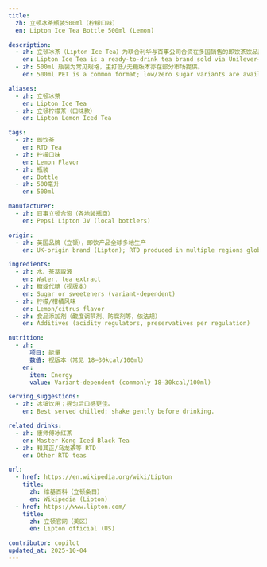 ```yaml
---
title:
  zh: 立顿冰茶瓶装500ml（柠檬口味）
  en: Lipton Ice Tea Bottle 500ml (Lemon)

description:
  - zh: 立顿冰茶（Lipton Ice Tea）为联合利华与百事公司合资在多国销售的即饮茶饮品牌，常见柠檬、蜜桃等口味。
    en: Lipton Ice Tea is a ready-to-drink tea brand sold via Unilever–PepsiCo joint ventures, with popular lemon and peach flavors.
  - zh: 500ml 瓶装为常见规格，主打低/无糖版本亦在部分市场提供。
    en: 500ml PET is a common format; low/zero sugar variants are available in some markets.

aliases:
  - zh: 立顿冰茶
    en: Lipton Ice Tea
  - zh: 立顿柠檬茶（口味款）
    en: Lipton Lemon Iced Tea

tags:
  - zh: 即饮茶
    en: RTD Tea
  - zh: 柠檬口味
    en: Lemon Flavor
  - zh: 瓶装
    en: Bottle
  - zh: 500毫升
    en: 500ml

manufacturer:
  - zh: 百事立顿合资（各地装瓶商）
    en: Pepsi Lipton JV (local bottlers)

origin:
  - zh: 英国品牌（立顿），即饮产品全球多地生产
    en: UK-origin brand (Lipton); RTD produced in multiple regions globally

ingredients:
  - zh: 水、茶萃取液
    en: Water, tea extract
  - zh: 糖或代糖（视版本）
    en: Sugar or sweeteners (variant-dependent)
  - zh: 柠檬/柑橘风味
    en: Lemon/citrus flavor
  - zh: 食品添加剂（酸度调节剂、防腐剂等，依法规）
    en: Additives (acidity regulators, preservatives per regulation)

nutrition:
  - zh:
      项目: 能量
      数值: 视版本（常见 18–30kcal/100ml）
    en:
      item: Energy
      value: Variant-dependent (commonly 18–30kcal/100ml)

serving_suggestions:
  - zh: 冰镇饮用；摇匀后口感更佳。
    en: Best served chilled; shake gently before drinking.

related_drinks:
  - zh: 康师傅冰红茶
    en: Master Kong Iced Black Tea
  - zh: 和其正/乌龙茶等 RTD
    en: Other RTD teas

url:
  - href: https://en.wikipedia.org/wiki/Lipton
    title:
      zh: 维基百科（立顿条目）
      en: Wikipedia (Lipton)
  - href: https://www.lipton.com/
    title:
      zh: 立顿官网（美区）
      en: Lipton official (US)

contributor: copilot
updated_at: 2025-10-04
---
```


